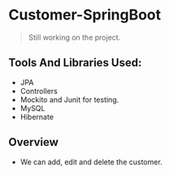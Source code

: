 # Customer-SpringBoot
>Still working on the project.

## Tools And Libraries Used:
* JPA
* Controllers
* Mockito and Junit for testing.
* MySQL
* Hibernate

## Overview  
* We can add, edit and delete the customer.
